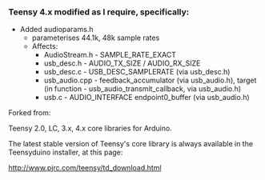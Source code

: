 ### Teensy 4.x modified as I require, specifically:

- Added audioparams.h
    - parameterises 44.1k, 48k sample rates
    - Affects:
        - AudioStream.h - SAMPLE_RATE_EXACT
        - usb_desc.h - AUDIO_TX_SIZE / AUDIO_RX_SIZE
        - usb_desc.c - USB_DESC_SAMPLERATE (via usb_desc.h)
        - usb_audio.cpp - feedback_accumulator (via usb_audio.h), target (in function - usb_audio_transmit_callback, via usb_audio.h)
        - usb.c - AUDIO_INTERFACE endpoint0_buffer (via usb_audio.h)









Forked from:


Teensy 2.0, LC, 3.x, 4.x core libraries for Arduino.

The latest stable version of Teensy's core library is always available in the Teensyduino installer, at this page:

http://www.pjrc.com/teensy/td_download.html
